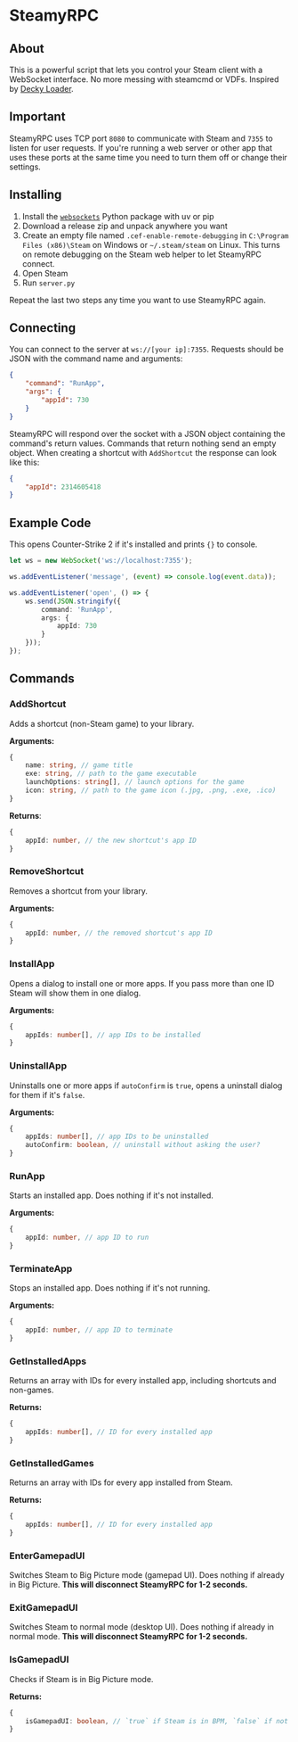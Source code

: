 # SteamyRPC

## About

This is a powerful script that lets you control your Steam client with a WebSocket interface. No more messing with steamcmd or VDFs. Inspired by [Decky Loader](https://github.com/SteamDeckHomebrew/decky-loader).

## Important

SteamyRPC uses TCP port `8080` to communicate with Steam and `7355` to listen for user requests. If you're running a web server or other app that uses these ports at the same time you need to turn them off or change their settings.

## Installing

1. Install the [`websockets`](https://pypi.org/project/websockets/) Python package with uv or pip
2. Download a release zip and unpack anywhere you want
3. Create an empty file named `.cef-enable-remote-debugging` in `C:\Program Files (x86)\Steam` on Windows or `~/.steam/steam` on Linux. This turns on remote debugging on the Steam web helper to let SteamyRPC connect.
4. Open Steam
5. Run `server.py`

Repeat the last two steps any time you want to use SteamyRPC again.

## Connecting

You can connect to the server at `ws://[your ip]:7355`. Requests should be JSON with the command name and arguments:

```json
{
    "command": "RunApp",
    "args": {
        "appId": 730
    }
}
```

SteamyRPC will respond over the socket with a JSON object containing the command's return values. Commands that return nothing send an empty object. When creating a shortcut with `AddShortcut` the response can look like this:

```json
{
    "appId": 2314605418
}
```

## Example Code

This opens Counter-Strike 2 if it's installed and prints `{}` to console.

```typescript
let ws = new WebSocket('ws://localhost:7355');

ws.addEventListener('message', (event) => console.log(event.data));

ws.addEventListener('open', () => {
    ws.send(JSON.stringify({
        command: 'RunApp',
        args: {
            appId: 730
        }
    }));
});
```

## Commands

### AddShortcut

Adds a shortcut (non-Steam game) to your library.

**Arguments:**

```typescript
{
    name: string, // game title
    exe: string, // path to the game executable
    launchOptions: string[], // launch options for the game
    icon: string, // path to the game icon (.jpg, .png, .exe, .ico)
}
```

**Returns**:

```typescript
{
    appId: number, // the new shortcut's app ID
}
```

### RemoveShortcut

Removes a shortcut from your library.

**Arguments:**

```typescript
{
    appId: number, // the removed shortcut's app ID
}
```

### InstallApp

Opens a dialog to install one or more apps. If you pass more than one ID Steam will show them in one dialog.

**Arguments:**

```typescript
{
    appIds: number[], // app IDs to be installed
}
```

### UninstallApp

Uninstalls one or more apps if `autoConfirm` is `true`, opens a uninstall dialog for them if it's `false`.

**Arguments:**

```typescript
{
    appIds: number[], // app IDs to be uninstalled
    autoConfirm: boolean, // uninstall without asking the user?
}
```

### RunApp

Starts an installed app. Does nothing if it's not installed.

**Arguments:**

```typescript
{
    appId: number, // app ID to run
}
```

### TerminateApp

Stops an installed app. Does nothing if it's not running.

**Arguments:**

```typescript
{
    appId: number, // app ID to terminate
}
```

### GetInstalledApps

Returns an array with IDs for every installed app, including shortcuts and non-games.

**Returns:**

```typescript
{
    appIds: number[], // ID for every installed app
}
```

### GetInstalledGames

Returns an array with IDs for every app installed from Steam.

**Returns:**

```typescript
{
    appIds: number[], // ID for every installed app
}
```

### EnterGamepadUI

Switches Steam to Big Picture mode (gamepad UI). Does nothing if already in Big Picture. **This will disconnect SteamyRPC for 1-2 seconds.**

### ExitGamepadUI

Switches Steam to normal mode (desktop UI). Does nothing if already in normal mode. **This will disconnect SteamyRPC for 1-2 seconds.**

### IsGamepadUI

Checks if Steam is in Big Picture mode.

**Returns:**

```typescript
{
    isGamepadUI: boolean, // `true` if Steam is in BPM, `false` if not
}
```
